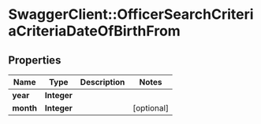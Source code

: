 # SwaggerClient::OfficerSearchCriteriaCriteriaDateOfBirthFrom

## Properties
Name | Type | Description | Notes
------------ | ------------- | ------------- | -------------
**year** | **Integer** |  | 
**month** | **Integer** |  | [optional] 


